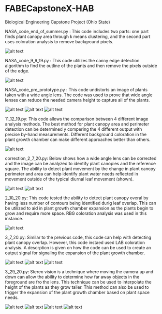 # FABECapstoneX-HAB
Biological Engineering Capstone Project (Ohio State) 

NASA_code_end_of_summer.py :
This code includes two parts: one part finds plant canopy area through k means clustering, and the second part uses coloration analysis to remove background pixels.

![alt text](https://github.com/NoahWilsonWeyrick/FABECapstoneX-HAB/blob/master/End%20of%20Summer.png)


NASA_code_9_9_19.py : 
This code utilizes the canny edge detection algorithm to find the outline of the plants and then remove the pixels outside of the edge.

![alt text](https://github.com/NoahWilsonWeyrick/FABECapstoneX-HAB/blob/master/9-9-19.png)


NASA_code_pre_prototype.py :
This code undistorts an image of plants taken with a wide angle lens. The code was used to prove that wide angle lenses can reduce the needed camera height to capture all of the plants.

![alt text](https://github.com/NoahWilsonWeyrick/FABECapstoneX-HAB/blob/master/Lens%20Angle.jpg)
![alt text](https://github.com/NoahWilsonWeyrick/FABECapstoneX-HAB/blob/master/Wide%20Angle%20Prototype.jpg)
![alt text](https://github.com/NoahWilsonWeyrick/FABECapstoneX-HAB/blob/master/pre_prototype.png)


11_12_19.py:
This code allows the comparison between 4 different image analysis methods. The best method for plant canopy area and perimeter detection can be determined y compering the 4 different output with precise by-hand measurements. Different background coloration in the plant growth chamber can make different approaches better than others.

![alt text](https://github.com/NoahWilsonWeyrick/FABECapstoneX-HAB/blob/master/Color%20Space%20Analysis%20Comparison.JPG)


correction_2_7_20.py:
Below shows how a wide angle lens can be corrected and the image can be analyzed to identify plant canopies and the reference square. The ability to detect plant movement by the change in plant canopy perimeter and area can help identify plant water needs reflected in movement outside of the typical diurnal leaf movement (shown).

![alt text](https://github.com/NoahWilsonWeyrick/FABECapstoneX-HAB/blob/master/Plant%20Movement%201.gif)
![alt text](https://github.com/NoahWilsonWeyrick/FABECapstoneX-HAB/blob/master/Plant%20Movement%202.gif)


2_10_20.py:
This code tested the ability to detect plant canopy overal by having less number of contours being identified durig leaf overlap. This can be utilized to aid in plant growth chamber expansion as the plants begin to grow and require more space. RBG coloration analysis was used in this instance.

![alt text](https://github.com/NoahWilsonWeyrick/FABECapstoneX-HAB/blob/master/2_10_20.jpg)


3_7_20.py:
Similar to the previous code, this code can help with detecting plant canopy overlap. However, this code instaed used LAB coloration analysis. A descrption is given on how the code can be used to create an output signal for signaling the expansion of the plant growth chamber.

![alt text](https://github.com/NoahWilsonWeyrick/FABECapstoneX-HAB/blob/master/Code%20Set%20Up.jpg)
![alt text](https://github.com/NoahWilsonWeyrick/FABECapstoneX-HAB/blob/master/Triggering%20Mechanism.jpg)
![alt text](https://github.com/NoahWilsonWeyrick/FABECapstoneX-HAB/blob/master/Capture.JPG)


3_29_20.py:
Stereo vision is a technique where moving the camera up and down can allow the ability to determine how far away objects in the foreground are fro the lens. This technique can be used to interpolate the height of the plants as they grow taller. This method can also be used to trigger the expansion of the plant growth chamber based on plant space needs.

![alt text](https://github.com/NoahWilsonWeyrick/FABECapstoneX-HAB/blob/master/Stereo%20Vision.jpg)
![alt text](https://github.com/NoahWilsonWeyrick/FABECapstoneX-HAB/blob/master/Stereo%20Vision%201.gif)
![alt text](https://github.com/NoahWilsonWeyrick/FABECapstoneX-HAB/blob/master/Stereo%20Vision%202.gif)
![alt text](https://github.com/NoahWilsonWeyrick/FABECapstoneX-HAB/blob/master/Graph.png)
